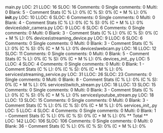 main.py
    LOC: 21
    LLOC: 16
    SLOC: 16
    Comments: 0
    Single comments: 0
    Multi: 0
    Blank: 5
    - Comment Stats
        (C % L): 0%
        (C % S): 0%
        (C + M % L): 0%
__init__.py
    LOC: 10
    LLOC: 6
    SLOC: 6
    Comments: 0
    Single comments: 0
    Multi: 0
    Blank: 4
    - Comment Stats
        (C % L): 0%
        (C % S): 0%
        (C + M % L): 0%
devices\dslr_camera.py
    LOC: 9
    LLOC: 6
    SLOC: 6
    Comments: 0
    Single comments: 0
    Multi: 0
    Blank: 3
    - Comment Stats
        (C % L): 0%
        (C % S): 0%
        (C + M % L): 0%
devices\streaming_device.py
    LOC: 9
    LLOC: 6
    SLOC: 6
    Comments: 0
    Single comments: 0
    Multi: 0
    Blank: 3
    - Comment Stats
        (C % L): 0%
        (C % S): 0%
        (C + M % L): 0%
devices\webcam.py
    LOC: 16
    LLOC: 12
    SLOC: 11
    Comments: 0
    Single comments: 0
    Multi: 0
    Blank: 5
    - Comment Stats
        (C % L): 0%
        (C % S): 0%
        (C + M % L): 0%
devices\__init__.py
    LOC: 5
    LLOC: 4
    SLOC: 4
    Comments: 0
    Single comments: 0
    Multi: 0
    Blank: 1
    - Comment Stats
        (C % L): 0%
        (C % S): 0%
        (C + M % L): 0%
services\streaming_service.py
    LOC: 31
    LLOC: 26
    SLOC: 23
    Comments: 0
    Single comments: 0
    Multi: 0
    Blank: 8
    - Comment Stats
        (C % L): 0%
        (C % S): 0%
        (C + M % L): 0%
services\twitch_stream.py
    LOC: 18
    LLOC: 13
    SLOC: 15
    Comments: 0
    Single comments: 0
    Multi: 0
    Blank: 3
    - Comment Stats
        (C % L): 0%
        (C % S): 0%
        (C + M % L): 0%
services\youtube_stream.py
    LOC: 18
    LLOC: 13
    SLOC: 15
    Comments: 0
    Single comments: 0
    Multi: 0
    Blank: 3
    - Comment Stats
        (C % L): 0%
        (C % S): 0%
        (C + M % L): 0%
services\__init__.py
    LOC: 5
    LLOC: 4
    SLOC: 4
    Comments: 0
    Single comments: 0
    Multi: 0
    Blank: 1
    - Comment Stats
        (C % L): 0%
        (C % S): 0%
        (C + M % L): 0%
** Total **
    LOC: 142
    LLOC: 106
    SLOC: 106
    Comments: 0
    Single comments: 0
    Multi: 0
    Blank: 36
    - Comment Stats
        (C % L): 0%
        (C % S): 0%
        (C + M % L): 0%
